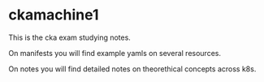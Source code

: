 # ckamachine1

This is the cka exam studying notes. 

On manifests you will find example yamls on several resources.

On notes you will find detailed notes on theorethical concepts across k8s.
